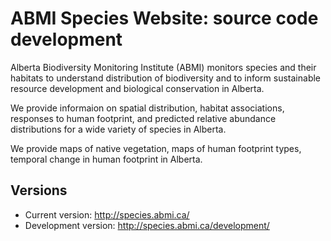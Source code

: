 # ABMI Species Website: source code development

Alberta Biodiversity Monitoring Institute (ABMI) monitors species and their habitats to understand distribution of biodiversity and to inform sustainable resource development and biological conservation in Alberta.

We provide informaion on spatial distribution, habitat associations, responses to human footprint, and predicted relative abundance distributions for a wide variety of species in Alberta.

We provide maps of native vegetation, maps of human footprint types, temporal change in human footprint in Alberta.

## Versions

* Current version: http://species.abmi.ca/
* Development version: http://species.abmi.ca/development/

